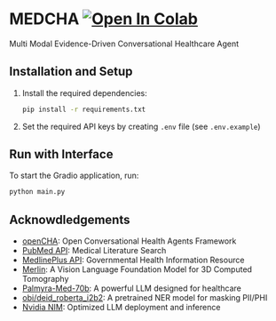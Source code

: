 # MEDCHA [![Open In Colab](https://colab.research.google.com/assets/colab-badge.svg)](https://colab.research.google.com/drive/18Tc6GEM8qHyHl1V_j3uKT1EOsLr8gVTG?usp=sharing)
Multi Modal Evidence-Driven Conversational Healthcare Agent

## Installation and Setup

1. Install the required dependencies:
    ```bash
    pip install -r requirements.txt
    ```

2. Set the required API keys by creating `.env` file (see `.env.example`)

## Run with Interface
To start the Gradio application, run:
```bash
python main.py
```

## Acknowdledgements
* [openCHA](https://github.com/Institute4FutureHealth/CHA): Open Conversational Health Agents Framework
* [PubMed API](https://pubmed.ncbi.nlm.nih.gov): Medical Literature Search
* [MedlinePlus API](https://medlineplus.gov): Governmental Health Information Resource
* [Merlin](https://arxiv.org/abs/2406.06512): A Vision Language Foundation Model for 3D Computed Tomography
* [Palmyra-Med-70b](https://dev.writer.com): A powerful LLM designed for healthcare
* [obi/deid_roberta_i2b2](https://huggingface.co/obi/deid_roberta_i2b2): A pretrained NER model for masking PII/PHI
* [Nvidia NIM](https://build.nvidia.com/explore/discover): Optimized LLM deployment and inference
